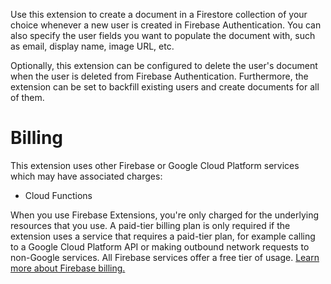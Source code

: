Use this extension to create a document in a Firestore collection of your choice whenever a new user is created in Firebase Authentication. You can also specify the user fields you want to populate the document with, such as email, display name, image URL, etc.

Optionally, this extension can be configured to delete the user's document when the user is deleted from Firebase Authentication. Furthermore, the extension can be set to backfill existing users and create documents for all of them.

# Billing

This extension uses other Firebase or Google Cloud Platform services which may have associated charges:

- Cloud Functions

When you use Firebase Extensions, you're only charged for the underlying resources that you use. A paid-tier billing plan is only required if the extension uses a service that requires a paid-tier plan, for example calling to a Google Cloud Platform API or making outbound network requests to non-Google services. All Firebase services offer a free tier of usage. [Learn more about Firebase billing.](https://firebase.google.com/pricing)
